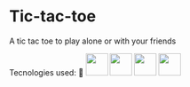 # Tic-tac-toe
A tic tac toe to play alone or with your friends

Tecnologies used:

<img src="https://cdnjs.cloudflare.com/ajax/libs/font-awesome/6.7.2/svg/brands/css3.svg" width="40" height="40"/>
<img src="https://cdnjs.cloudflare.com/ajax/libs/font-awesome/6.7.2/svg/brands/javascript.svg" width="40" height="40"/>
<img src="https://cdnjs.cloudflare.com/ajax/libs/font-awesome/6.7.2/svg/brands/react.svg" width="40" height="40"/>
<img src="https://cdnjs.cloudflare.com/ajax/libs/font-awesome/6.7.2/svg/brands/python.svg" width="40" height="40"/>
